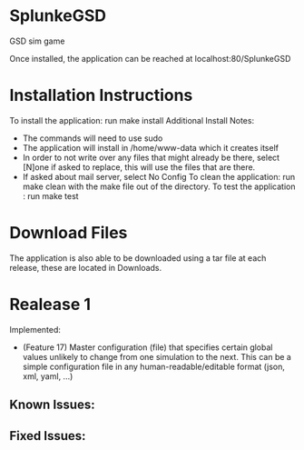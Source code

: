 SplunkeGSD
==========

GSD sim game

Once installed, the application can be reached at 
localhost:80/SplunkeGSD

Installation Instructions
=========================

To install the application: run make install 
Additional Install Notes: 
- The commands will need to use sudo 
- The application will install in /home/www-data which it creates itself 
- In order to not write over any files that might already be there, select [N]one if asked to replace, this will use the files that are there. 
- If asked about mail server, select No Config
To clean the application: run make clean with the make file out of the directory. 
To test the application : run make test


Download Files
===============

The application is also able to be downloaded using a tar file at each release, these are located in Downloads. 


Realease 1
===========

Implemented: 
- (Feature 17) Master configuration (file) that specifies certain global values unlikely to change from one simulation to the next. This can be a simple configuration file in any human-readable/editable format (json, xml, yaml, ...)

Known Issues: 
-

Fixed Issues: 
- 


